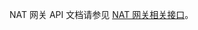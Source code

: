 NAT 网关 API 文档请参见 [NAT 网关相关接口](https://cloud.tencent.com/document/product/215/909#11.-nat.E7.BD.91.E5.85.B3.E7.9B.B8.E5.85.B3.E6.8E.A5.E5.8F.A3)。

